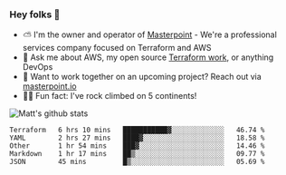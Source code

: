 

### Hey folks 👋

- ⛅️ I'm the owner and operator of [Masterpoint](https://masterpoint.io) - We're a professional services company focused on Terraform and AWS
- 💬 Ask me about AWS, my open source [Terraform work](https://github.com/masterpointio?q=terraform&type=&language=hcl), or anything DevOps
- 🔨 Want to work together on an upcoming project? Reach out via [masterpoint.io](https://masterpoint.io)
- 🧗‍♂️ Fun fact: I've rock climbed on 5 continents! 


![Matt's github stats](https://github-readme-stats.vercel.app/api?username=Gowiem&count_private=true&theme=cobalt&show_icons=true)

<!--START_SECTION:waka-->
```text
Terraform   6 hrs 10 mins   ███████████▓░░░░░░░░░░░░░   46.74 % 
YAML        2 hrs 27 mins   ████▓░░░░░░░░░░░░░░░░░░░░   18.58 % 
Other       1 hr 54 mins    ███▓░░░░░░░░░░░░░░░░░░░░░   14.46 % 
Markdown    1 hr 17 mins    ██▒░░░░░░░░░░░░░░░░░░░░░░   09.77 % 
JSON        45 mins         █▒░░░░░░░░░░░░░░░░░░░░░░░   05.69 % 
```
<!--END_SECTION:waka-->

